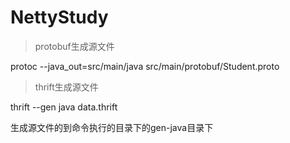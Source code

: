 # NettyStudy


> protobuf生成源文件  

protoc --java_out=src/main/java src/main/protobuf/Student.proto

> thrift生成源文件 

thrift --gen java data.thrift

生成源文件的到命令执行的目录下的gen-java目录下


